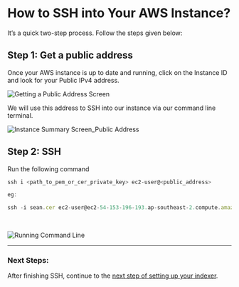 # How to SSH into Your AWS Instance?

It’s a quick two-step process. Follow the steps given below:

## Step 1: Get a public address

Once your AWS instance is up to date and running, click on the Instance ID and look for your Public IPv4 address. <br />

![Getting a Public Address Screen](/assets/img/public_address_running_ssh.png)


We will use this address to SSH into our instance via our command line terminal. <br />

![Instance Summary Screen_Public Address](/assets/img/instance_summary_pubad_ssh.png) <br />

## Step 2: SSH 

Run the following command

```jsx
ssh i <path_to_pem_or_cer_private_key> ec2-user@<public_address>

eg:

ssh -i sean.cer ec2-user@ec2-54-153-196-193.ap-southeast-2.compute.amazonaws.com
```
<br />

![Running Command Line](/assets/img/command_line_ssh.png)

---

### **Next Steps:**

After finishing SSH, continue to the [next step of setting up your indexer](../indexers/set-up-indexer-aws.html#_1-10-ssh-to-your-ec2-instance).
